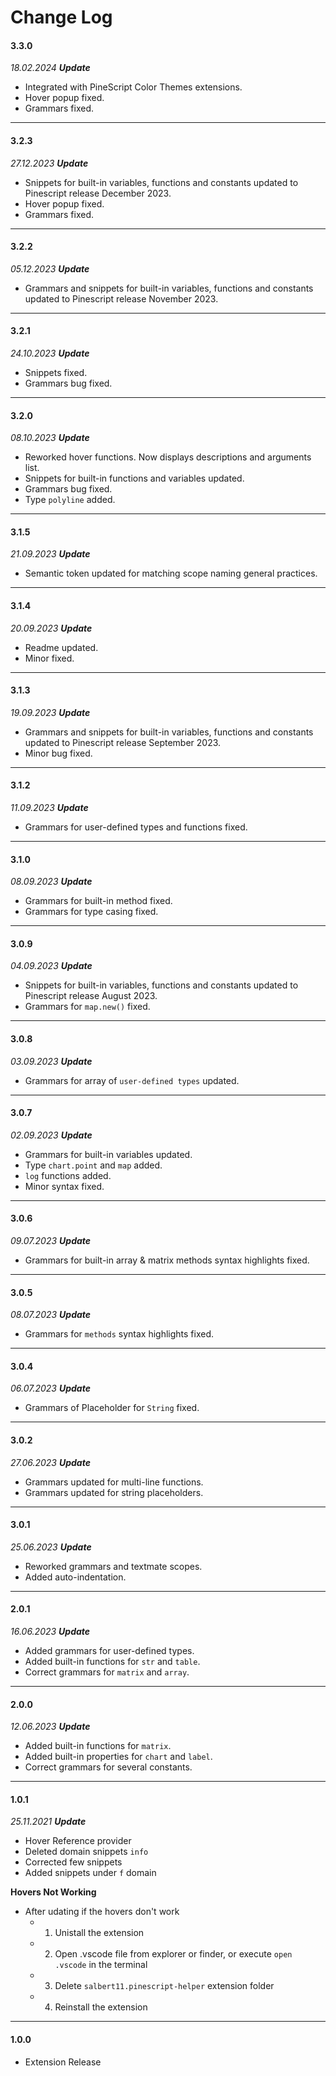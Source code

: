 # Change Log

#### **3.3.0**

*18.02.2024 **Update***
- Integrated with PineScript Color Themes extensions.
- Hover popup fixed.
- Grammars fixed.

---

#### **3.2.3**

*27.12.2023 **Update***
- Snippets for built-in variables, functions and constants updated to Pinescript release December 2023.
- Hover popup fixed.
- Grammars fixed.

---

#### **3.2.2**

*05.12.2023 **Update***
- Grammars and snippets for built-in variables, functions and constants updated to Pinescript release November 2023.

---

#### **3.2.1**

*24.10.2023 **Update***
- Snippets fixed.
- Grammars bug fixed.

---

#### **3.2.0**

*08.10.2023 **Update***
- Reworked hover functions. Now displays descriptions and arguments list.
- Snippets for built-in functions and variables updated.
- Grammars bug fixed.
- Type `polyline` added.

---

#### **3.1.5**

*21.09.2023 **Update***
- Semantic token updated for matching scope naming general practices.

---

#### **3.1.4**

*20.09.2023 **Update***
- Readme updated.
- Minor fixed.

---

#### **3.1.3**

*19.09.2023 **Update***
- Grammars and snippets for built-in variables, functions and constants updated to Pinescript release September 2023.
- Minor bug fixed.

---

#### **3.1.2**

*11.09.2023 **Update***
- Grammars for user-defined types and functions fixed.

---

#### **3.1.0**

*08.09.2023 **Update***
- Grammars for built-in method fixed.
- Grammars for type casing fixed.

---

#### **3.0.9**

*04.09.2023 **Update***
- Snippets for built-in variables, functions and constants updated to Pinescript release August 2023.
- Grammars for `map.new()` fixed.

---

#### **3.0.8**

*03.09.2023 **Update***
- Grammars for array of `user-defined types` updated.

---

#### **3.0.7**

*02.09.2023 **Update***
- Grammars for built-in variables updated.
- Type `chart.point` and `map` added.
- `log` functions added.
- Minor syntax fixed.

---

#### **3.0.6**

*09.07.2023 **Update***
- Grammars for built-in array & matrix methods syntax highlights fixed.

---

#### **3.0.5**

*08.07.2023 **Update***
- Grammars for `methods` syntax highlights fixed.

---

#### **3.0.4**

*06.07.2023 **Update***
- Grammars of Placeholder for `String` fixed.

---

#### **3.0.2**

*27.06.2023 **Update***
- Grammars updated for multi-line functions.
- Grammars updated for string placeholders.

---

#### **3.0.1**

*25.06.2023 **Update***
- Reworked grammars and textmate scopes.
- Added auto-indentation.

---

#### **2.0.1**

*16.06.2023 **Update***
- Added grammars for user-defined types.
- Added built-in functions for `str` and `table`.
- Correct grammars for `matrix` and `array`.

---

#### **2.0.0**

*12.06.2023 **Update***
- Added built-in functions for `matrix`.
- Added built-in properties for `chart` and `label`.
- Correct grammars for several constants.

---

#### **1.0.1**

*25.11.2021 **Update***
- Hover Reference provider
- Deleted domain snippets `info`
- Corrected few snippets
- Added snippets under `f` domain

**Hovers Not Working**
* After udating if the hovers don't work
  * 1. Unistall the extension
  * 2. Open .vscode file from explorer or finder, or execute `open .vscode` in the terminal
  * 3. Delete `salbert11.pinescript-helper` extension folder
  * 4. Reinstall the extension

---

#### **1.0.0**
- Extension Release